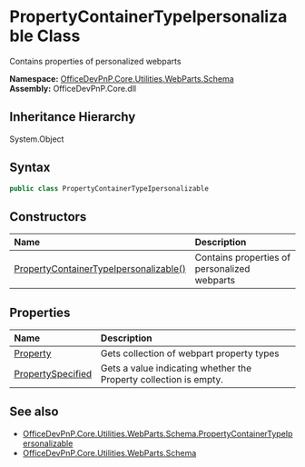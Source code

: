 # PropertyContainerTypeIpersonalizable Class
 Contains properties of personalized webparts   

**Namespace:** [OfficeDevPnP.Core.Utilities.WebParts.Schema](OfficeDevPnP.Core.Utilities.WebParts.Schema.md)  
**Assembly:** OfficeDevPnP.Core.dll  
## Inheritance Hierarchy
System.Object  
## Syntax
```C#
public class PropertyContainerTypeIpersonalizable
```
## Constructors
|**Name**|**Description**|
|:-----|:-----|
| [PropertyContainerTypeIpersonalizable()](OfficeDevPnP.Core.Utilities.WebParts.Schema.PropertyContainerTypeIpersonalizable.ctor1.md) |  Contains properties of personalized webparts 
## Properties
|**Name**|**Description**|
|:-----|:-----|
| [Property](OfficeDevPnP.Core.Utilities.WebParts.Schema.PropertyContainerTypeIpersonalizable.Property.md) | Gets collection of webpart property types
| [PropertySpecified](OfficeDevPnP.Core.Utilities.WebParts.Schema.PropertyContainerTypeIpersonalizable.PropertySpecified.md) | Gets a value indicating whether the Property collection is empty.
## See also
- [OfficeDevPnP.Core.Utilities.WebParts.Schema.PropertyContainerTypeIpersonalizable](OfficeDevPnP.Core.Utilities.WebParts.Schema.PropertyContainerTypeIpersonalizable.md)
- [OfficeDevPnP.Core.Utilities.WebParts.Schema](OfficeDevPnP.Core.Utilities.WebParts.Schema.md)
